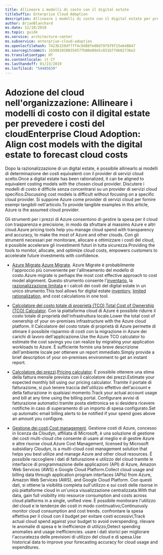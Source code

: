 ```yaml
---
title: Allineare i modelli di costo con il digital estate
titleSuffix: Enterprise Cloud Adoption
description: Allineare i modelli di costo con il digital estate per prevedere i costi del cloud
author: BrianBlanchard
ms.date: 12/10/2018
ms.topic: guide
ms.service: architecture-center
ms.subservice: enterprise-cloud-adoption
ms.openlocfilehash: 7423b159df7ff4c9d88fe00d7979f9f15e648847
ms.sourcegitcommit: 1b50810208354577b00e89e5c031b774b02736e2
ms.translationtype: HT
ms.contentlocale: it-IT
ms.lasthandoff: 01/23/2019
ms.locfileid: "54485639"
---
```

# <a name="enterprise-cloud-adoption-align-cost-models-with-the-digital-estate-to-forecast-cloud-costs"></a><span data-ttu-id="f13c7-103">Adozione del cloud nell'organizzazione: Allineare i modelli di costo con il digital estate per prevedere i costi del cloud</span><span class="sxs-lookup"><span data-stu-id="f13c7-103">Enterprise Cloud Adoption: Align cost models with the digital estate to forecast cloud costs</span></span>

<span data-ttu-id="f13c7-104">Dopo la razionalizzazione di un digital estate, è possibile allinearlo ai modelli di determinazione dei costi equivalenti con il provider di servizi cloud scelto.</span><span class="sxs-lookup"><span data-stu-id="f13c7-104">Once a digital estate has been rationalized, it can be aligned to equivalent costing models with the chosen cloud provider.</span></span> <span data-ttu-id="f13c7-105">Discutere i modelli di costo è difficile senza concentrarsi su un provider di servizi cloud specifico.</span><span class="sxs-lookup"><span data-stu-id="f13c7-105">Discussing cost models is difficult without focusing on a specific cloud provider.</span></span> <span data-ttu-id="f13c7-106">Si suppone Azure come provider di servizi cloud per fornire esempi tangibili nell'articolo.</span><span class="sxs-lookup"><span data-stu-id="f13c7-106">To provide tangible examples in this article, Azure is the assumed cloud provider.</span></span>

<span data-ttu-id="f13c7-107">Gli strumenti per i prezzi di Azure consentono di gestire la spesa per il cloud con trasparenza e precisione, in modo da sfruttare al massimo Azure e altri cloud.</span><span class="sxs-lookup"><span data-stu-id="f13c7-107">Azure pricing tools help you manage cloud spend with transparency and accuracy, to make the most of Azure and other clouds.</span></span> <span data-ttu-id="f13c7-108">Con gli strumenti necessari per monitorare, allocare e ottimizzare i costi del cloud, è possibile accelerare gli investimenti futuri in tutta sicurezza.</span><span class="sxs-lookup"><span data-stu-id="f13c7-108">Providing the tools to monitor, allocate, and optimize cloud costs, empowers customers to accelerate future investments with confidence.</span></span>

- <span data-ttu-id="f13c7-109">[Azure Migrate](/azure/migrate/migrate-overview).</span><span class="sxs-lookup"><span data-stu-id="f13c7-109">[Azure Migrate](/azure/migrate/migrate-overview).</span></span> <span data-ttu-id="f13c7-110">Azure Migrate è probabilmente l'approccio più conveniente per l'allineamento del modello di costo.</span><span class="sxs-lookup"><span data-stu-id="f13c7-110">Azure migrate is perhaps the most cost effective approach to cost model alignment.</span></span> <span data-ttu-id="f13c7-111">Questo strumento consente l'[inventario](inventory.md), la [razionalizzazione limitata](rationalize.md) e i calcoli dei costi del digital estate in un unico strumento.</span><span class="sxs-lookup"><span data-stu-id="f13c7-111">This tool allows for digital estate [inventory](inventory.md), [limited rationalization](rationalize.md), and cost calculations in one tool.</span></span>

- <span data-ttu-id="f13c7-112">[Calcolatore del costo totale di proprietà (TCO)](https://azure.com/tco).</span><span class="sxs-lookup"><span data-stu-id="f13c7-112">[Total Cost of Ownership (TCO) Calculator](https://azure.com/tco).</span></span> <span data-ttu-id="f13c7-113">Con la piattaforma cloud di Azure è possibile ridurre il costo totale di proprietà dell'infrastruttura locale.</span><span class="sxs-lookup"><span data-stu-id="f13c7-113">Lower the total cost of ownership of your on-premises infrastructure with the Azure cloud platform.</span></span> <span data-ttu-id="f13c7-114">Il Calcolatore del costo totale di proprietà di Azure permette di stimare il possibile risparmio di costi con la migrazione in Azure dei carichi di lavoro dell'applicazione.</span><span class="sxs-lookup"><span data-stu-id="f13c7-114">Use the Azure TCO calculator to estimate the cost savings you can realize by migrating your application workloads to Azure.</span></span> <span data-ttu-id="f13c7-115">È sufficiente fornire una breve descrizione dell'ambiente locale per ottenere un report immediato.</span><span class="sxs-lookup"><span data-stu-id="f13c7-115">Simply provide a brief description of your on-premises environment to get an instant report.</span></span>

- <span data-ttu-id="f13c7-116">[Calcolatore dei prezzi](https://azure.microsoft.com/en-in/pricing/).</span><span class="sxs-lookup"><span data-stu-id="f13c7-116">[Pricing calculator](https://azure.microsoft.com/en-in/pricing/).</span></span> <span data-ttu-id="f13c7-117">È possibile ottenere una stima della fattura mensile prevista con il calcolatore dei prezzi.</span><span class="sxs-lookup"><span data-stu-id="f13c7-117">Estimate your expected monthly bill using our pricing calculator.</span></span> <span data-ttu-id="f13c7-118">Tramite il portale di fatturazione, si può tenere traccia dell'utilizzo effettivo dell'account e della fatturazione in qualsiasi momento.</span><span class="sxs-lookup"><span data-stu-id="f13c7-118">Track your actual account usage and bill at any time using the billing portal.</span></span> <span data-ttu-id="f13c7-119">Configurare avvisi di fatturazione automatici tramite posta elettronica se si desidera ricevere notifiche in caso di superamento di un importo di spesa configurato.</span><span class="sxs-lookup"><span data-stu-id="f13c7-119">Set up automatic email billing alerts to be notified if your spend goes above an amount you configure.</span></span>

- <span data-ttu-id="f13c7-120">[Gestione dei costi](https://azure.microsoft.com/en-in/services/cost-management/).</span><span class="sxs-lookup"><span data-stu-id="f13c7-120">[Cost management](https://azure.microsoft.com/en-in/services/cost-management/).</span></span> <span data-ttu-id="f13c7-121">Gestione costi di Azure, concesso in licenza da Cloudyn, affiliata di Microsoft, è una soluzione di gestione dei costi multi-cloud che consente di usare al meglio e di gestire Azure e altre risorse cloud.</span><span class="sxs-lookup"><span data-stu-id="f13c7-121">Azure Cost Management, licensed by Microsoft subsidiary Cloudyn, is a multi-cloud cost management solution that helps you best utilize and manage Azure and other cloud resources.</span></span> <span data-ttu-id="f13c7-122">È possibile raccogliere i dati di fatturazione e utilizzo del cloud tramite le interfacce di programmazione delle applicazioni (API) di Azure, Amazon Web Services (AWS) e Google Cloud Platform.</span><span class="sxs-lookup"><span data-stu-id="f13c7-122">Collect cloud usage and billing data through application program interfaces (APIs) from Azure, Amazon Web Services (AWS), and Google Cloud Platform.</span></span> <span data-ttu-id="f13c7-123">Con questi dati, si ottiene la visibilità completa sull'utilizzo e sui costi delle risorse in più piattaforme cloud in un'unica visualizzazione centralizzata.</span><span class="sxs-lookup"><span data-stu-id="f13c7-123">With that data, gain full visibility into resource consumption and costs across cloud platforms in a single, unified view.</span></span> <span data-ttu-id="f13c7-124">È possibile monitorare l'utilizzo del cloud e le tendenze dei costi in modo continuativo;</span><span class="sxs-lookup"><span data-stu-id="f13c7-124">Continuously monitor cloud consumption and cost trends.</span></span> <span data-ttu-id="f13c7-125">confrontare la spesa effettiva per il cloud con il budget per evitare costi eccessivi;</span><span class="sxs-lookup"><span data-stu-id="f13c7-125">Track actual cloud spend against your budget to avoid overspending.</span></span> <span data-ttu-id="f13c7-126">rilevare le anomalie di spesa e le inefficienze di utilizzo;</span><span class="sxs-lookup"><span data-stu-id="f13c7-126">Detect spending anomalies and usage inefficiencies.</span></span> <span data-ttu-id="f13c7-127">usare i dati storici per migliorare l'accuratezza delle previsioni di utilizzo del cloud e di spesa.</span><span class="sxs-lookup"><span data-stu-id="f13c7-127">Use historical data to improve your forecasting accuracy for cloud usage and expenditures.</span></span>
